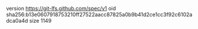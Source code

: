 version https://git-lfs.github.com/spec/v1
oid sha256:b13e0607918753210ff27522aacc87825a0b9b41d2ce1cc3f92c6102adca0a4d
size 1149
